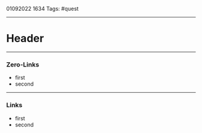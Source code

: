 01092022 1634
Tags: #quest 

---
# Header

---
### Zero-Links
- first
- second

---
### Links
- first
- second
